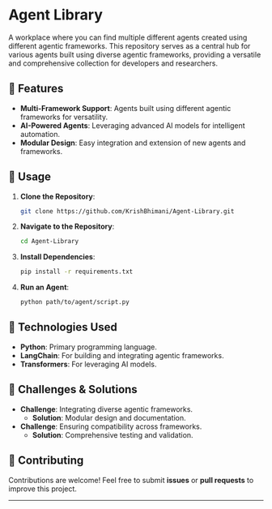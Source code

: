 # **Agent Library**

A workplace where you can find multiple different agents created using different agentic frameworks. This repository serves as a central hub for various agents built using diverse agentic frameworks, providing a versatile and comprehensive collection for developers and researchers.

 ## 🚀 Features

- **Multi-Framework Support**: Agents built using different agentic frameworks for versatility.
- **AI-Powered Agents**: Leveraging advanced AI models for intelligent automation.
- **Modular Design**: Easy integration and extension of new agents and frameworks.

 ## 📌 Usage

1. **Clone the Repository**: 
   ```bash
   git clone https://github.com/KrishBhimani/Agent-Library.git
   ```
2. **Navigate to the Repository**:
   ```bash
   cd Agent-Library
   ```
3. **Install Dependencies**:
   ```bash
   pip install -r requirements.txt
   ```
4. **Run an Agent**:
   ```bash
   python path/to/agent/script.py
   ```

 ## 🔧 Technologies Used

- **Python**: Primary programming language.
- **LangChain**: For building and integrating agentic frameworks.
- **Transformers**: For leveraging AI models.

 ## 🚀 Challenges & Solutions

- **Challenge**: Integrating diverse agentic frameworks.
  - **Solution**: Modular design and documentation.
- **Challenge**: Ensuring compatibility across frameworks.
  - **Solution**: Comprehensive testing and validation.

 ## 🤝 Contributing

Contributions are welcome! Feel free to submit **issues** or **pull requests** to improve this project.

---